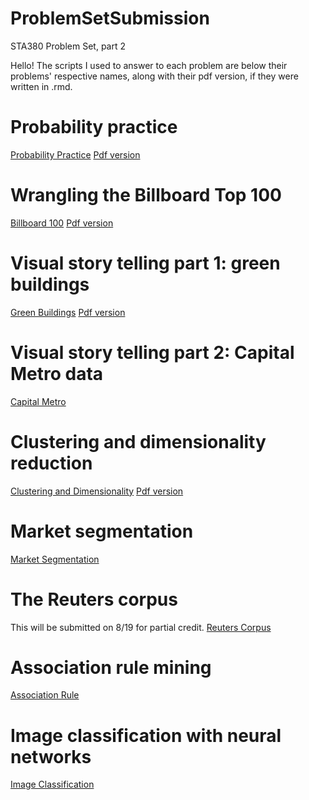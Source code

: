 # ProblemSetSubmission
STA380 Problem Set, part 2

Hello! The scripts I used to answer to each problem are below their problems' respective names, along with their pdf version, if they were written in .rmd. 

# Probability practice
[Probability Practice](<https://github.com/JasonAntal/ProblemSetSubmission/blob/main/MarketSegmentation.Rmd>) 
[Pdf version](<https://github.com/JasonAntal/ProblemSetSubmission/blob/main/Probability_practice.pdf>) 

# Wrangling the Billboard Top 100
[Billboard 100](<https://github.com/JasonAntal/ProblemSetSubmission/blob/main/Billboard100.Rmd>) 
[Pdf version](<https://github.com/JasonAntal/ProblemSetSubmission/blob/main/Billboard100.pdf>)

# Visual story telling part 1: green buildings
[Green Buildings](<https://github.com/JasonAntal/ProblemSetSubmission/blob/main/GreenBuildings.Rmd>) 
[Pdf version](<https://github.com/JasonAntal/ProblemSetSubmission/blob/main/GreenBuildings.pdf>)

# Visual story telling part 2: Capital Metro data
[Capital Metro](<https://github.com/JasonAntal/ProblemSetSubmission/blob/main/CapitalMetro.Rmd>) 

# Clustering and dimensionality reduction
[Clustering and Dimensionality](<https://github.com/JasonAntal/ProblemSetSubmission/blob/main/ClusteringAndDimensionality.Rmd>) 
[Pdf version](<https://github.com/JasonAntal/ProblemSetSubmission/blob/main/ClusteringAndDimensionality.pdf>)

# Market segmentation
[Market Segmentation](<https://github.com/JasonAntal/ProblemSetSubmission/blob/main/MarketSegmentation.Rmd>) 

# The Reuters corpus
This will be submitted on 8/19 for partial credit.
[Reuters Corpus](<https://github.com/JasonAntal/ProblemSetSubmission/blob/main/Reuters.Rmd123>) 

# Association rule mining
[Association Rule](<https://github.com/JasonAntal/ProblemSetSubmission/blob/main/AssociationRule.Rmd>) 

# Image classification with neural networks
[Image Classification](<https://github.com/JasonAntal/ProblemSetSubmission/blob/main/ImageClassification.ipynb>) 
